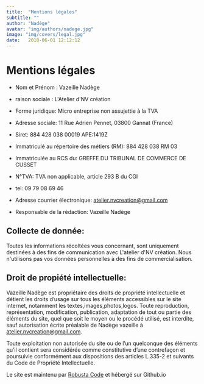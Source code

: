 ```yaml
---
title:  "Mentions légales"
subtitle: ""
author: "Nadège"
avatar: "img/authors/nadege.jpg"
image: "img/covers/legal.jpg"
date:   2018-06-01 12:12:12
---
```



Mentions légales
====


* Nom et Prénom : Vazeille Nadège
* raison sociale : L'Atelier d'NV création
* Forme juridique:  Micro entreprise non assujettie à la TVA
* Adresse sociale: 11 Rue Adrien Pennet, 03800 Gannat (France)
* Siret: 884 428 038 00019       APE:1419Z
* Immatriculé au répertoire des métiers (RM): 884 428 038 RM 03
* Immatriculée au RCS du: GREFFE DU TRIBUNAL DE COMMERCE DE CUSSET
* N°TVA: TVA non applicable, article 293 B du CGI 
* tel: 09 79 08 69 46
* Adresse courrier électronique: atelier.nvcreation@gmail.com

* Responsable de la rédaction: Vazeille Nadège

Collecte de donnée:
---
Toutes les informations récoltées vous concernant, sont uniquement destinées à des fins de communication avec L'atelier d'NV création. Nous n'utilisons pas vos données personnelles à des fins de commercialisation.

Droit de propiété intellectuelle:
---
Vazeille Nadège est propriétaire des droits de propriété intellectuelle et détient les droits d’usage sur tous les éléments accessibles sur le site internet, notamment les textes,images,photos,logos. Toute reproduction, représentation, modification, publication, adaptation de tout ou partie des éléments du site, quel que soit le moyen ou le procédé utilisé, est interdite, sauf autorisation écrite préalable de Nadège vazeille à atelier.nvcreation@gmail.com. 

Toute exploitation non autorisée du site ou de l’un quelconque des éléments qu’il contient sera considérée comme constitutive d’une contrefaçon et poursuivie conformément aux dispositions des articles L.335-2 et suivants du Code de Propriété Intellectuelle.



Le site est maintenu par [Robusta Code](http://www.robusta.io) et hébergé sur Github.io


